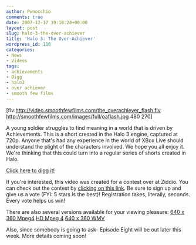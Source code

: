 ```yaml
---
author: Pwnocchio
comments: true
date: 2007-12-17 19:18:28+00:00
layout: post
slug: halo-3-the-over-achiever
title: 'Halo 3: The Over-Achiever'
wordpress_id: 110
categories:
- News
- Videos
tags:
- achievements
- Digg
- halo3
- over achiever
- smooth few films
---
```


[flv:http://video.smoothfewfilms.com/the_overachiever_flash.flv http://smoothfewfilms.com/images/full/oaflash.jpg 480 270]

A young soldier struggles to find meaning in a world that is driven by Achievements.  This is a short created in the Halo 3 engine, captured at 720p.  Anyone that's had any experience in the world of XBox Live should understand the plight of the characters involved.  We hope you all enjoy it.  We're thinking that this could turn into a regular series of shorts created in Halo.

[Click here to digg it!](http://digg.com/xbox/Halo_3_Short_The_Over_Achiever)

If you're interested, this video was created for a contest over at Ziddio.  You can check out the contest by [clicking on this link](http://www.ziddio.com/oneVideo.zd?dispatch=fetch&artifactId=44877).  Be sure to sign up and give us a vote (FYI: 5 stars is the best)!  Registration takes, literally, seconds.  Every vote helps us win!

There are also several versions available for your viewing pleasure:
[640 x 360 Mpeg4](http://video.smoothfewfilms.com/the_overachiever_640.mp4)
[HD Mpeg 4](http://video.smoothfewfilms.com/the_overachiever_1280.mp4)
[640 x 360 WMV](http://video.smoothfewfilms.com/the_overachiever_640.wmv)

Also, since somebody is going to ask- Episode Eight will be out later this week.  More details coming soon!
